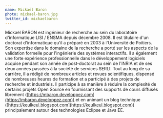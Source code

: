 ```yaml
---
name: Mickaël Baron
photo: mickael-baron.jpg
twitter_id: mickaelbaron
---
```


Mickaël BARON est ingénieur de recherche au sein du laboratoire d'informatique LISI / ENSMA depuis décembre 2008. Il est titulaire d'un doctorat d'informatique qu'il a préparé en 2003 à l'Université de Poitiers. Son expertise dans le domaine de la recherche a porté sur les aspects de la validation formelle pour l'ingénierie des systèmes interactifs. Il a également une forte expérience professionnelle dans le développement logiciels acquise pendant son année de post-doctorat au sein de l'INRIA et de ses deux années passées à la société de services SERLI. Tout au long de sa carrière, il a rédigé de nombreux articles et revues scientifiques, dispensé de nombreuses heures de formation et a participé à des projets de recherche et industriels. Il participe à sa manière à réduire la complexité de certains projets Open Source en fournissant des supports de cours diffusés librement ([https://mbaron.developpez.com](https://mbaron.developpez.com)) et en animant un blog technique ([https://keulkeul.blogspot.com](https://keulkeul.blogspot.com)) principalement autour des technologies Eclipse et Java EE.